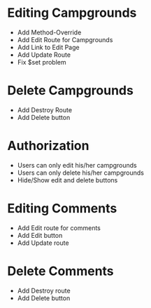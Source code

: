 # Editing Campgrounds
* Add Method-Override
* Add Edit Route for Campgrounds
* Add Link to Edit Page
* Add Update Route
* Fix $set problem

# Delete Campgrounds
* Add Destroy Route
* Add Delete button

# Authorization
* Users can only edit his/her campgrounds
* Users can only delete his/her campgrounds
* Hide/Show edit and delete buttons

# Editing Comments
* Add Edit route for comments
* Add Edit button
* Add Update route

# Delete Comments
* Add Destroy route
* Add Delete button
